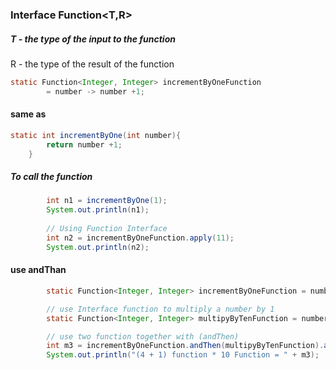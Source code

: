 ### Interface Function<T,R>

##### T - the type of the input to the function
R - the type of the result of the function

```java
static Function<Integer, Integer> incrementByOneFunction
        = number -> number +1;
```
#### same as 
```java
static int incrementByOne(int number){
        return number +1;
    }
```

##### To call the function 
```java
        int n1 = incrementByOne(1);
        System.out.println(n1);
        
        // Using Function Interface
        int n2 = incrementByOneFunction.apply(11);
        System.out.println(n2);
```
#### use andThan
```java
        static Function<Integer, Integer> incrementByOneFunction = number -> number +1;

        // use Interface function to multiply a number by 1
        static Function<Integer, Integer> multipyByTenFunction = number -> number * 10;

        // use two function together with (andThen)
        int m3 = incrementByOneFunction.andThen(multipyByTenFunction).apply(4);
        System.out.println("(4 + 1) function * 10 Function = " + m3);
```